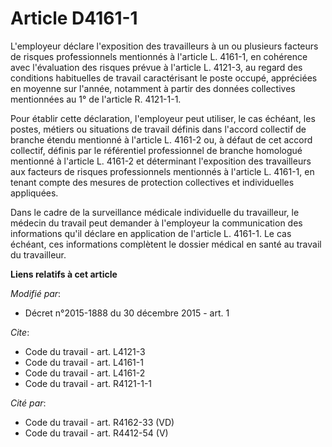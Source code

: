# Article D4161-1

L'employeur déclare l'exposition des travailleurs à un ou plusieurs facteurs de risques professionnels mentionnés à l'article
L. 4161-1, en cohérence avec l'évaluation des risques prévue à l'article L. 4121-3, au regard des conditions habituelles de
travail caractérisant le poste occupé, appréciées en moyenne sur l'année, notamment à partir des données collectives
mentionnées au 1° de l'article R. 4121-1-1. 

Pour établir cette déclaration, l'employeur peut utiliser, le cas échéant, les postes, métiers ou situations de travail
définis dans l'accord collectif de branche étendu mentionné à l'article L. 4161-2 ou, à défaut de cet accord collectif,
définis par le référentiel professionnel de branche homologué mentionné à l'article L. 4161-2 et déterminant l'exposition des
travailleurs aux facteurs de risques professionnels mentionnés à l'article L. 4161-1, en tenant compte des mesures de
protection collectives et individuelles appliquées. 

Dans le cadre de la surveillance médicale individuelle du travailleur, le médecin du travail peut demander à l'employeur la
communication des informations qu'il déclare en application de l'article L. 4161-1. Le cas échéant, ces informations
complètent le dossier médical en santé au travail du travailleur.

**Liens relatifs à cet article**

_Modifié par_:

  - Décret n°2015-1888 du 30 décembre 2015 - art. 1

_Cite_:

  - Code du travail - art. L4121-3
  - Code du travail - art. L4161-1
  - Code du travail - art. L4161-2
  - Code du travail - art. R4121-1-1

_Cité par_:

  - Code du travail - art. R4162-33 (VD)
  - Code du travail - art. R4412-54 (V)
